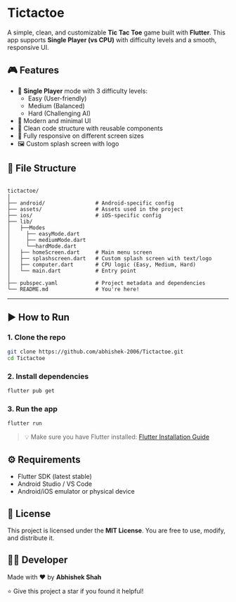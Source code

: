 # Tictactoe
A simple, clean, and customizable **Tic Tac Toe** game built with **Flutter**. This app supports **Single Player (vs CPU)** with difficulty levels and a smooth, responsive UI.

## 🎮 Features

- 🧠 **Single Player** mode with 3 difficulty levels:
    - Easy (User-friendly)
    - Medium (Balanced)
    - Hard (Challenging AI)
- 🎨 Modern and minimal UI
- 💾 Clean code structure with reusable components
- 📱 Fully responsive on different screen sizes
- 🖼️ Custom splash screen with logo

## 📁 File Structure

```

tictactoe/
│
├── android/                # Android-specific config
├── assets/                 # Assets used in the project
├── ios/                    # iOS-specific config
├── lib/
│   ├──Modes
│     ├── easyMode.dart
│     ├── mediumMode.dart
│     └──hardMode.dart
│   ├── homeScreen.dart     # Main menu screen
│   ├── splashscreen.dart   # Custom splash screen with text/logo
│   ├── computer.dart       # CPU logic (Easy, Medium, Hard)
│   └── main.dart           # Entry point
│
├── pubspec.yaml            # Project metadata and dependencies
└── README.md               # You're here!

````

---

## ▶️ How to Run

### 1. **Clone the repo**
```bash
git clone https://github.com/abhishek-2006/Tictactoe.git
cd Tictactoe
````

### 2. **Install dependencies**

```bash
flutter pub get
```

### 3. **Run the app**

```bash
flutter run
```

> 💡 Make sure you have Flutter installed: [Flutter Installation Guide](https://docs.flutter.dev/get-started/install)

## ⚙️ Requirements

* Flutter SDK (latest stable)
* Android Studio / VS Code
* Android/iOS emulator or physical device

## 📄 License

This project is licensed under the **MIT License**. You are free to use, modify, and distribute it.

## 👨‍💻 Developer

Made with ❤️ by **Abhishek Shah**

⭐ Give this project a star if you found it helpful!
